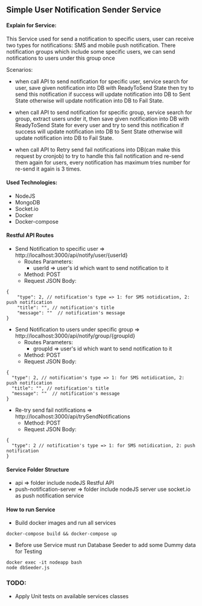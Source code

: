 
## Simple User Notification Sender Service

#### Explain for Service:
This Service used for send a notification to specific users,
user can receive two types for notifications: SMS and mobile push notification.
There notification groups which include some specific users, we can send notifications to users under this group once

Scenarios:
   - when call API to send notification for specific user, service search for user, save given notification into DB with ReadyToSend State
     then try to send this notification if success will update notification into DB to Sent State otherwise
     will update notification into DB to Fail State.
   
   - when call API to send notification for specific group, service search for group, extract users under it,
     then save given notification into DB with ReadyToSend State for every user and try to send this notification
     if success will update notification into DB to Sent State otherwise will update notification into DB to Fail State.
     
   - when call API to Retry send fail notifications into DB(can make this request by cronjob)
     to try to handle this fail notification and re-send them again for users,
     every notification has maximum tries number for re-send it again is 3 times. 

#### Used Technologies:
 - NodeJS
 - MongoDB
 - Socket.io
 - Docker
 - Docker-compose

#### Restful API Routes
  - Send Notification to specific user => http://localhost:3000/api/notify/user/{userId}
     - Routes Parameters: 
        - userId => user's id which want to send notification to it
     - Method: POST
     - Request JSON Body:
```
{
	"type": 2, // notification's type => 1: for SMS notidication, 2: push notification
	"title": "", // notification's title
	"message": ""  // notification's message
}
```
- Send Notification to users under specific group => http://localhost:3000/api/notify/group/{groupId}
    - Routes Parameters:
        - groupId => user's id which want to send notification to it
    - Method: POST
    - Request JSON Body:
```
{
  "type": 2, // notification's type => 1: for SMS notidication, 2: push notification
  "title": "", // notification's title
  "message": ""  // notification's message
}
```

- Re-try send fail notifications => http://localhost:3000/api/trySendNotifications
    - Method: POST
    - Request JSON Body:
```
{
  "type": 2 // notification's type => 1: for SMS notidication, 2: push notification
}
```

#### Service Folder Structure
  - api => folder include nodeJS Restful API
  - push-notification-server => folder include nodeJS server use socket.io as push notification service

#### How to run Service
  - Build docker images and run all services
```shell
docker-compose build && docker-compose up
```

  - Before use Service must run Database Seeder to add some Dummy data for Testing
```shell
docker exec -it nodeapp bash
node dbSeeder.js
```

### TODO:
  - Apply Unit tests on available services classes